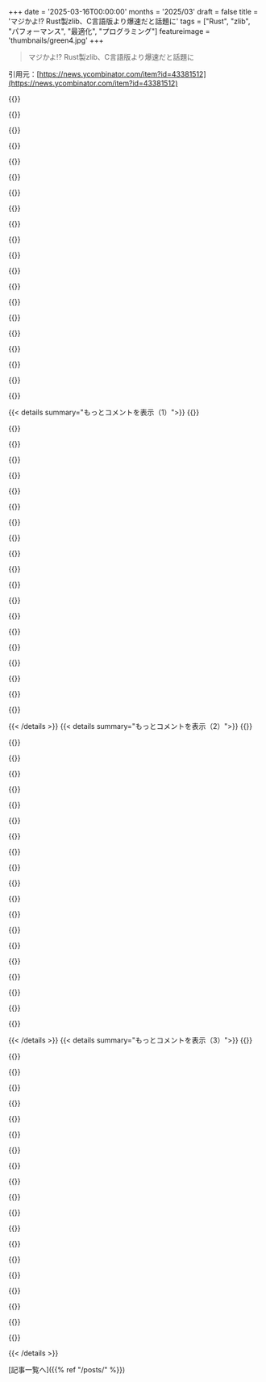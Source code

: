 +++
date = '2025-03-16T00:00:00'
months = '2025/03'
draft = false
title = 'マジかよ!? Rust製zlib、C言語版より爆速だと話題に'
tags = ["Rust", "zlib", "パフォーマンス", "最適化", "プログラミング"]
featureimage = 'thumbnails/green4.jpg'
+++

> マジかよ!? Rust製zlib、C言語版より爆速だと話題に

引用元：[https://news.ycombinator.com/item?id=43381512](https://news.ycombinator.com/item?id=43381512)

{{<matomeQuote body="zlib-rsの今回のリリースにパフォーマンス改善のパッチをいくつか提供したんだけど、Rustのプロジェクトでperf作業をするのは初めてだったから、学んだことをいくつか紹介するね。<br>unsafeを使ってSIMDとか内部バッファを扱ってても、Rustは最適化を繰り返すのが楽になるようにちゃんと安全装置がついてるんだよね。抽象化の境界が役に立ったよ。よくあるのは、生のバッファをRustのスライスにキャストして、ライフタイムとか配列の境界をコンパイル時にチェックできるようにすること。<br>コンパイラが予想以上に最適化してくれて驚いた。例えば、コンパイル時に正しいと証明できる配列アクセスは境界チェックを省略してくれたり。関数も積極的にインライン展開してくれるから、関数を跨いだ共通部分式除去もできるんだよね。ちょっとした最適化を思いついてアセンブリを見てみたら、コンパイラが既にやってくれてた、みたいなことが何度もあったよ。<br>パフォーマンス改善の中には、キャッシュ局所性を良くしたのもあるんだ。構造体のフィールドを同じキャッシュラインに配置するために、Cスタイルの構造体宣言を使った箇所もあるよ。こういうレアなケースでRustが対応してくれて助かった。<br>SIMDコードはアーキテクチャ依存で、unsafeなAPIが必要になるけど、今後に期待だね。<br>メモリ安全は、プロジェクト全体で正しいコードを届けるための解決策の一部だった。テストと監査も同じくらい重要だったよ。" userName="brianpane" createdAt="2025-03-17T10:06:11" color="#ff5c5c">}}

{{<matomeQuote body="へー、面白いね！PGOって使った？フィールドを隣同士に配置するのって、PGOで自動的にやってくれるような気がするんだけど。" userName="Boereck" createdAt="2025-03-17T10:55:28" color="">}}

{{<matomeQuote body="手動でPGOみたいなことをしたんだ。複数の整数フィールドのサイズを小さくして、各キャッシュラインにたくさん詰め込んだりもしたからね。rustc+LLVMのPGOを試すのが楽しみだよ。" userName="brianpane" createdAt="2025-03-17T12:37:55" color="#45d325">}}

{{<matomeQuote body="長年の問題が最近修正されたみたいだね: <br>＞”https://github.com/rust-lang/rust/pull/133250”" userName="ofek" createdAt="2025-03-17T16:01:08" color="">}}

{{<matomeQuote body="Rustもう知ってたわ。<br>＞”unsafe {<br> let x_tmp0 = _mm_clmulepi64_si128(xmm_crc0, crc_fold, 0x10);<br> xmm_crc0 = _mm_clmulepi64_si128(xmm_crc0, crc_fold, 0x01);<br> xmm_crc1 = _mm_xor_si128(xmm_crc1, x_tmp0);<br> xmm_crc1 = _mm_xor_si128(xmm_crc1, xmm_crc0);<br>}”<br>冗談はさておき、Rustの目的は安全性の確保だと思ってたけど、このライブラリにはunsafeってキーワードがめっちゃ使われてるじゃん。これってC言語と何が違うの？<br>インラインアセンブリを使えば、どっちの言語でも同じ機械語を出力できるはずだよね。Rustのコンパイラって、C言語のコンパイラより最適化が上手いの？" userName="YZF" createdAt="2025-03-16T20:12:33" color="">}}

{{<matomeQuote body="Rustで最初にunsafeブロックを見ると混乱するよね。特定のコードセクションでコンパイラの安全性保証をオプトアウトする必要があるんだけど、unsafeブロックで明確にマークされてるんだ。<br>良いプラクティスとしては、unsafeは必要な箇所だけで慎重に使うこと。そういう箇所は開発者が特に注意して分析するんだ。<br>もちろん、unsafeをRustを回避する手段として使う人もいるけど、それは本来の意図じゃないよ。<br>unsafeを絶対に使うべきじゃないって考えるRustユーザーもいるけど、それはちょっと極端かな。" userName="Aurornis" createdAt="2025-03-16T20:21:05" color="#785bff">}}

{{<matomeQuote body="unsafeは独特な臭いがするんだよね。天然ガスに添加される硫化水素みたいなもので、ガス漏れを知らせてくれる。<br>ガス工事をしていない時にunsafeの臭いがしたら、それは何かのサインだよ。" userName="timschmidt" createdAt="2025-03-16T20:27:22" color="">}}

{{<matomeQuote body="誰かが言ってたんだけど、連結リストみたいな単純なものでもRustでunsafeを使わないといけないんだって。<br>アップデート：std libがそうしてるみたいだね：<br>＞”https://doc.rust-lang.org/src/alloc/collections/linked_list....”" userName="gigatexal" createdAt="2025-03-17T09:53:09" color="">}}

{{<matomeQuote body="いやいや、問題のunsafeブロックを読んでみてよ。SIMDの組み込み関数を使ってるだけじゃん。メモリアクセスもポインタもないよ。名ばかりのunsafeだよ。そんなに道徳的にならなくてもいいんじゃない？" userName="cmrdporcupine" createdAt="2025-03-16T20:51:08" color="">}}

{{<matomeQuote body="あなたの理屈だと、SIMDの組み込み関数はunsafeとマークされるべきじゃないってことになるよね。じゃあなんでunsafeってマークされてるの？" userName="kccqzy" createdAt="2025-03-16T20:56:02" color="">}}

{{<matomeQuote body="今のところ、呼び出し元がSMID linesの適切なアライメントを保証する必要があるんだよね。でも将来的には、問題点が解消されたら安全なAPIが利用可能になる予定だよ。特定のコンパイラ機能を有効にすれば、もう使えるんだって。[1]を見てみて。<br>[1] https://doc.rust-lang.org/std/simd/index.html" userName="thrance" createdAt="2025-03-17T03:39:17" color="">}}

{{<matomeQuote body="上記のunsafeブロックにはロードはないんだよね。実際には、loaduはloadとほぼ同じくらい高速だし、手動でアラインされたロードやストアを使ってもクラッシュしちゃう。クラッシュがunsafeだって言うのはナンセンスだよ。" userName="anonymoushn" createdAt="2025-03-17T03:49:57" color="">}}

{{<matomeQuote body="RustではSIMDの標準化がまだなんだよね。何年もnightly unstableの状態みたい。<br>https://doc.rust-lang.org/std/intrinsics/simd/index.html<br>だから、2つのことが考えられるんだ。<br>１．基本的にはアセンブリを呼び出してるから、自己責任だってこと。これは基本的にC/asmへのFFIみたいなもの。<br>２．128bit vectorから何が出てくるかは保証されてないから、やっぱり自己責任。std::mem::transmuteがunsafeとマークされてるのと同じ理由だね。<br>一番弱い形式のunsafeって感じ。<br>それでも、まともな人間なら十分に理解できる範囲だよ。" userName="cmrdporcupine" createdAt="2025-03-16T21:02:25" color="#ff5733">}}

{{<matomeQuote body="＞they've been sitting in nightly unstable for years<br>Rustとそのコアライブラリの非常に多くの便利な機能が何年も”nightly”にあるのは、それらの機能のメンテナーに最後までやり遂げる規律がないからだよ。" userName="pclmulqdq" createdAt="2025-03-16T21:16:50" color="">}}

{{<matomeQuote body="Rustを始める前は、Appleのエコシステムの外で、Swiftをsystems-y/server-sideのコードに使ってたんだよね。Swiftには好きなところもたくさんあるけど、一番嫌だったのは、Appleのチームが本当に最高の設計かどうかを考えずに、どんどんコンパイラマジックの機能を追加していくことだったんだ。(例：Rustにある拡張可能なマクロシステムではなく、特定のプロトコルのコンパイラマジックによる実装を追加するとか。) Rustは、機能が安定するまで、徹底的に検討されてて良いよね。SwiftやC++みたいにならないでほしい。" userName="NobodyNada" createdAt="2025-03-16T23:07:20" color="#785bff">}}

{{<matomeQuote body="個人的には、言語機能に貢献したいなら、中途半端なものは出すなって思うんだよね。中途半端なソリューションがあると、他の人がその機能を追加するのに余計な労力がかかるんだもん。(1)スパゲッティコードを理解するか、(2)自分のものがなぜ十分じゃないかを説明するかのどっちかになるからね。" userName="pclmulqdq" createdAt="2025-03-17T02:43:52" color="">}}

{{<matomeQuote body="それは違うよ。保証を守るのは自分自身なんだ。unsafeの事前条件を守らないと、コードは盛大にクラッシュするけどね(未定義の動作よりはマシ)。" userName="j-krieger" createdAt="2025-03-17T06:24:29" color="">}}

{{<matomeQuote body="unsafeを使うと、Cと全く同じようなセマンティクスになるんだよね。unsafeな関数が期待する不変条件を守らないと、Cと全く同じようにUB(未定義動作)が発生するよ。クリーンなクラッシュが欲しいなら、Cみたいにassertを使う必要があるけど、コンパイラの最適化でチェックが削除される可能性もあるよ(これもCと全く同じ)。" userName="littlestymaar" createdAt="2025-03-17T07:52:11" color="">}}

{{<matomeQuote body="unsafeを1回でも使うと、Rustの素晴らしい保証がすべて失われるんじゃないの？unsafeブロックの中では何でもできるってことは、メモリ安全性の保証が全部なくなるってことだよね？まるで、密閉されたクリーンルームに、沼で泳いできたばかりの濡れた犬を放つようなものだよ。" userName="chongli" createdAt="2025-03-16T20:41:53" color="">}}

{{<matomeQuote body="逆みたいだよ。unsafeなRustでもCより厳しいんだって。本にはこう書いてあるよ(https://doc.rust-lang.org/book/ch20-01-unsafe-rust.html)<br>”unsafeなRustでは、safeなRustではできない5つのことができる。それは以下の通り。<br>　・raw pointerのデリファレンス<br>　・unsafeな関数やメソッドの呼び出し<br>　・mutable static変数のアクセスまたは変更<br>　・unsafe traitの実装<br>　・unionのフィールドへのアクセス<br>unsafeを使ってもborrow checkerが無効になるわけじゃないんだ。unsafeキーワードは、メモリ安全性のチェックを受けない5つの機能へのアクセスを許可するだけ。unsafeブロックの中でもある程度の安全性が保たれるよ。<br>unsafeブロックの中のコードが必ずしも危険だとか、メモリ安全性の問題があるとは限らないんだ。プログラマがunsafeブロックの中のコードがメモリに正しくアクセスすることを保証するんだよ。”" userName="timschmidt" createdAt="2025-03-16T20:49:58" color="#ff33a1">}}

{{< details summary="もっとコメントを表示（1）">}}
{{<matomeQuote body="この説明、まだミスリーディングだよね。unsafeブロックの正しさの前提条件は、ブロック外のコードの正しさにめっちゃ依存するし、Rustのバグでそれが原因ってのよくあるじゃん。Cで範囲外アクセスが他のロジックエラーのせいなのと同じだよ。それに、unsafeブロックはsafeなRust部分が正しく動き続けるための不変条件全部守んないとだし。" userName="uecker" createdAt="2025-03-16T21:14:26" color="">}}

{{<matomeQuote body="unsafeコードがsafeなコードによって維持されるべき前提条件に依存するのはマジそう。でも普通のmodule encapsulationとprivate fields使えば、そういう前提条件を守るべきコードの範囲を特定のmoduleに絞れるんだよね。だからunsafeコードの”trusted computing base”も範囲を絞って制限できるから、監査が必要なコード量を減らせて、安全性の保証を維持するために特に注意深くチェックできるってわけ。Ralf Jungがこのテーマについていい論文とかブログ記事をいっぱい書いてるよ。" userName="lambda" createdAt="2025-03-16T21:36:17" color="#785bff">}}

{{<matomeQuote body="Cのコードをモジュール化して、クリティカルなバッファ操作をもっと安全なAPIにカプセル化できないって思ってる？できるし。問題は、昔のCコードがそういう風に書かれてないってこと。最近のCコードもそうじゃないことが多いけど、それは時間とかリソースが限られてる中で手抜きしてるからだよ。Rustでも同じことが起きると思う。" userName="uecker" createdAt="2025-03-16T21:47:20" color="">}}

{{<matomeQuote body="一見無害そうなCのコードでも、UBだらけで「ローカルな推論」ができなくなることなんてザラにあるから。全然そんなことない。" userName="gf000" createdAt="2025-03-16T22:29:09" color="">}}

{{<matomeQuote body="int average(int x, int y) {<br> return (x+y)/2;<br> }" userName="masfuerte" createdAt="2025-03-17T00:28:35" color="">}}

{{<matomeQuote body="’int’がsignedってこと？それで、signed overflowがCではUBってこと？質問：ISO Cの仕様は置いといて、今のハードウェアプラットフォーム（ARM64とかX86-64）で、signed integersの実装にtwo’s complement使ってないのある？知らないんだよね。two’s complementはsigned arithmeticのoverflowをちゃんとサポートしてると思うんだけど。<br>10年以上前はUBなんて誰も言ってなかった気がする。最近になって騒がれてるけど、会話にほとんど何も追加してない気がする。Win32 APIでCとかC++書くと、変なUBっぽいこといっぱいあるけど、ちゃんと動くし。" userName="throwaway2037" createdAt="2025-03-17T04:29:53" color="">}}

{{<matomeQuote body="AIがundefined behaviorを避けるように書き換えたやつ：<br>＞int average(int x, int y) {<br>＞ long sum = (long)x + y;<br>＞ if(sum > INT_MAX || sum < INT_MIN)<br>＞ return -1; // or any value that indicates an error/overflow<br>＞ return (int)(sum / 2);<br>＞}" userName="oneshtein" createdAt="2025-03-17T06:00:41" color="#38d3d3">}}

{{<matomeQuote body="この回答がなんでdownvoteされたのかわかんない。貴重な情報じゃん。誰かがsizeof(int)がsizeof(long)より小さいとは限らないって指摘したのも知ってるけど、まあlong longに変えればうまくいくし。" userName="throwaway2037" createdAt="2025-03-17T08:29:55" color="">}}

{{<matomeQuote body="それはそうだけど、Rustをこの分析に耐えさせるなら、他の言語もそうあるべきだと思う。unsafeなRustブロックに必要な精査は、すべてのCコードに適用されるべき。Cコードはどこかのコードに依存してる可能性があるからね。実際には、unsafeなコードが何をするかチェックして、安全のために外部に依存するコードをメモして、呼び出し元とかをチェックするよね。" userName="dwattttt" createdAt="2025-03-16T21:34:25" color="#ff5733">}}

{{<matomeQuote body="Cには未定義の動作を引き起こす可能性のある操作がたくさんあって、それらがCコードに密集してるから、未定義の動作をチェックするのが大変なんだよね。Rustはそこが有利だけど、”Rustは安全”とか（でも高速化のためにunsafeブロックが必要じゃん！）、”Cは全部unsafe”って話ほど有利じゃないかもね。" userName="uecker" createdAt="2025-03-16T21:44:19" color="">}}

{{<matomeQuote body="もっと経験のある人に聞きたいんだけど、なんでこれらの操作は”安全”にできないの？Rustが同じ機械語を”安全”に出力するのを邪魔してるものは何？" userName="onnimonni" createdAt="2025-03-16T22:32:18" color="#785bff">}}

{{<matomeQuote body="JVMって何の言語で書かれてるんだろ？von Neumannアーキテクチャ上で動く安全なコードは全部、unsafeなコードの上に構築されてるんだよ。メモリ安全な言語の目標は、unsafeなコアの上に安全な抽象化を提供することなんだ。" userName="sunshowers" createdAt="2025-03-16T21:38:03" color="">}}

{{<matomeQuote body="`unsafe`の目的は、コンパイラにコードブロックが正しいと仮定させること。SIMD intrinsicはraw pointerを引数に取るからunsafeってマークされてるんだ。Safe Rust（デフォルト）では、メモリアクセスはborrow checkerとtype systemによって検証される。Rustの健全性の目標は、safe Rustがout-of-bounds accessとかuse-after-freeを起こさないこと。もし起こしたら、それはRustコンパイラのバグ。" userName="koito17" createdAt="2025-03-16T20:33:12" color="#38d3d3">}}

{{<matomeQuote body="Rustが完全にsafeなRustで書かれてない限り、Rustが安全だってどうやってわかるの？それって真実じゃない？Validatorだってバグがあるし、見逃すことだってあるでしょ？" userName="no_wizard" createdAt="2025-03-16T21:41:22" color="">}}

{{<matomeQuote body="現実からちょっと離れた極端な話だけど、太陽フレアでメモリのビットが反転して、ECC ramのエラー訂正ビットが一気に変わって、メモリ内のポインタが変わって、safeなRustがout of bounds writeしちゃうかもしれないじゃん。<br>完璧に正しいコンピュータのハードウェア、プロセッサ、そして太陽放射を出さない太陽を設計するまでは、コードが完全に正しく実行されることを頼りにできないから、諦めるべきだね。<br>Rustコンパイラが安全だって証明できないけど、使い続けてバグを見つけたら直せばいいんだ。それが現実的ってもんじゃない？" userName="TheDong" createdAt="2025-03-17T03:11:09" color="#38d3d3">}}

{{<matomeQuote body="安全性の保証がどうやって成り立つのかを聞いてるだけなのに、なんで極端な話になるの？Rustを額面通りに受け取るなら、当然の疑問じゃない？" userName="no_wizard" createdAt="2025-03-17T04:39:28" color="">}}

{{<matomeQuote body="ごめん、なんか議論を吹っ掛けてくる人みたいなのが苦手なんだ。<br>例えば、”signalは安全だよ”って言ったら、”いや、厳密にはバグがないって証明できないし、signalに深刻なバグがあるかもしれないから安全じゃないよ、バーカ”みたいな反応する人がいるけど、みんな”安全”って言ったら、”今の証拠と自分の意見では、他の選択肢より安全そう”って意味だってわかってるじゃん。絶対的な真実か嘘かで判断するのは無意味な議論にしかならないんだ。<br>誰かが”1+1=2”って言ったときに、”いや、2進数だと10だよ、バーカ”って返すのと同じで、無意味なノイズ。<br>だから、”safe Rustはout-of-bounds accessとかuse-after-freeを起こさない”って言ったときに、”コンパイラが安全だって証明できないからRustは安全じゃないんでしょ？”って返すのは、同じような反応。みんなわかってることだし、自明なこと。何かを付け加えてるわけじゃない。議論したいだけに見える。<br>アレルギー反応が出ちゃった、ごめんね。" userName="TheDong" createdAt="2025-03-17T07:40:34" color="#ff5c5c">}}

{{<matomeQuote body="よくある答えは、unsafeブロックだけ検証すればいいってこと。Rustの’unsafe’は、普通のCよりも安全じゃない場合もあるけど、予測しやすいから、頑張る意味がないってなるポイントもあるんだよね。RustのコンパイラはCのコンパイラより優れてる。情報が多いし、full-program optimisationをするから。`vec_foo = vec_foo.into_iter().map(...).collect::Vec<foo>`とかは、bounds checksとかallocateとかしない。" userName="Filligree" createdAt="2025-03-16T20:18:28" color="#38d3d3">}}

{{<matomeQuote body="＞Rust bookから引用するね（https://doc.rust-lang.org/book/ch20-01-unsafe-rust.html）”さらに、unsafeは、ブロック内のコードが必ずしも危険であるとか、メモリ安全性の問題が必ず発生するという意味ではありません。プログラマーとして、unsafeブロック内のコードが有効な方法でメモリにアクセスすることを保証することが目的です。”<br>Rustのことをよく知ってるなら、プログラマーになれるね！" userName="akx" createdAt="2025-03-16T20:20:52" color="">}}

{{<matomeQuote body="Cのプログラマも同じこと考えてたと思うけどねー。実際どうだったか、わかるっしょ？" userName="silisili" createdAt="2025-03-16T20:42:17" color="">}}


{{< /details >}}
{{< details summary="もっとコメントを表示（2）">}}
{{<matomeQuote body="いやいや、Cにはunsafeなコードのencapsulationがないんだよ。これがめっちゃ重要。<br>encapsulationこそが、ローカルな推論をグローバルな正しさにスケールさせる唯一の方法なんだから。" userName="sunshowers" createdAt="2025-03-16T21:40:19" color="#785bff">}}

{{<matomeQuote body="マジ勘弁。Rustのunsafeコードでinvariantを破ったら、ローカルなコードが原因でグローバルな問題起こせるし。<br>use-after-freeとか、borrow checker違反とか、unsafeコードが間違ってたら余裕で発生するって。<br>何もflag立たないし、どのunsafeコードが原因かわかんないし、デバッグ超大変。<br><br>unsafeなblockが有限で小さければauditしやすいし、メモリ安全性のバグがそこにあるって確信できるって意味ではencapsulatedなのかもね。<br>でも、最近はunsafeが多すぎて、全部auditしなきゃいけないから、encapsulationって言ってもあんま意味ないと思うんだ。<br>unsafeブロックは思ったよりグローバルな影響与えまくるし、使いすぎなんだって認めないと。<br>Cに足りないのは、miriみたいなツールで、低false-positiveで使えるやつ。<br>encapsulationはCでも簡単にできるし。" userName="DannyBee" createdAt="2025-03-17T11:57:46" color="">}}

{{<matomeQuote body="ここで言ってるencapsulationは、安全なAPIを公開して、UBにつながるような誤用が絶対にできないようにすること。<br>たとえば、`memchr` crateは完全に安全なAPIを提供してる。unsafe使わなくても使える。<br>でも、内部はunsafeだらけ。APIの特定の使い方が原因でUBを引き起こすバグがある可能性は…ある！<br><br>でも、それはencapsulationに違反してない！encapsulationってのはblameの所在の話。<br>`memchr`が安全なAPIを公開してて、それ使ってUBが出たら、それは`memchr`のせい。使ってる側のせいじゃない。<br>CライブラリのAPIでUB踏んで、バグ報告したら、”お前の使い方が悪い”って言われたことない？<br>Rustでは、`unsafe`ってタグが付いてるAPI以外はそうならないように…なってないといけない！<br><br>まぁ、いろいろ注意点はあるけど、全体的なポイントは変わらない。<br>人が嘘をつかないことが前提！安全なAPI公開して、UBが出ても”お前の使い方が悪い”って言うこともできる。<br>そういうcrateもあるけど、ちゃんと健全なAPIを提供するようにしてるcrateがたくさんあるってことも忘れないで欲しい。" userName="burntsushi" createdAt="2025-03-17T14:56:19" color="#45d325">}}

{{<matomeQuote body="Rustって、気軽に速いコード書けるんだよね。数年前、プログラミング言語制限なしのコンテストに参加したんだけど、お題は一番速いtokenizer（文を単語に分割するやつ）を書くこと。<br>Rustをちょこっと触った程度の俺が、15分で適当に書いたら、2位になったんだよね。頑張って書いたCのやつより速かったし、アセンブラに負けただけ。<br>Rustは自動的に速くなるわけじゃないけど、デフォルトとstdライブラリが優秀すぎて、普通の書き方でCより速くなっちゃうんだよね。しかも、typesafetyとmemory safety付きで。これはマジですごい。" userName="atoav" createdAt="2025-03-17T08:14:43" color="#ff33a1">}}

{{<matomeQuote body="zlib-ngはほぼアセンブリみたいなもんじゃん。Cもちょっと入ってるけど。<br>＞“rust実装は特定のSIMD機能が使えることを前提にできるけど、zlib-ngはruntimeでチェックする必要があったから、フェアじゃなかった”<br>zlib-ngは必要なアーキテクチャにコンパイルできるし、元の記事にはコンパイル方法とかアーキテクチャとか書いてないし。<br>micro benchmarkを信用しちゃダメってことだね。" userName="xxs" createdAt="2025-03-16T20:08:30" color="">}}

{{<matomeQuote body="＞“Russinovichが、Rustで書き換えただけでコードが5-15%速くなったって言ってる（最適化なしで）”<br>＞<a href=”https://www.youtube.com/watch?v=1VgptLwP588&t=351s”>https://www.youtube.com/watch?v=1VgptLwP588&t=351s</a>" userName="tdiff" createdAt="2025-03-16T20:23:54" color="">}}

{{<matomeQuote body="原因を分析しないと、その発言は意味ないよ。<br>たとえば、彼はコードを改善しようとしたわけじゃないって言ってるけど、数十年前のCのコードをRustに移植してたんだよね。対象がtruetype font parsing and renderingってこと考えると、元のコードはフォントデータからデータをコピーするmemory copiesが多かったんじゃないかな。Rustなら安全にそれを避けやすいから。<br>それか、Windows 95以降では不要なコードだと気づいて削除したのかも。" userName="Someone" createdAt="2025-03-17T08:21:51" color="">}}

{{<matomeQuote body="Cでも同じくらい速くできるけど、めっちゃ頑張る必要があるってことだよね。Lang-Xの方がCより速いなら、Cの実装にスキル不足があるってことじゃん？でも、Lang-XでCより速くできるなら、特にLang-Xを数ヶ月しか使ってなくて、Cを何十年も使ってるなら、それはマジで意味あることだよ。Cのコードを同じくらい速くできるのは確かだけど、小さな問題にそんな時間と専門知識を使えないよね。ネットの掲示板で「どの言語が優れてるか」みたいな議論以外では、プログラムを理論的にどれだけ速くできるかはどうでもよくて、ビジネスの制約（時間とか）の中で実際にどれだけ速くできるかが重要なんだよね。" userName="serial_dev" createdAt="2025-03-17T09:00:25" color="#38d3d3">}}

{{<matomeQuote body="スキル不足って話は面白いよね。この動画を思い出すよ。作者が同じプログラムをRustとGoで書いてるんだ。<br>https://www.youtube.com/watch?v=Z0GX2mTUtfo<br>＞Now、the Rust version took me about five times as long as the Go version<br>＞The Go one performed almost identically well<br>これはネットワークのコードだけど、数値計算でも同じようなことがあったんだ。C#とC++でPiの近似計算のプログラムを1行ずつ同じように書いたら、C#の方が速かったんだよね。C#は実行中にホットなコードパスを積極的に最適化するけど、C++でそれやるにはプロファイラでデータを集めて特別なコンパイラフラグを使う必要があるんだ。" userName="andai" createdAt="2025-03-17T10:46:02" color="#ff33a1">}}

{{<matomeQuote body="俺が言ったことはRustとGoにも当てはまるよ。Goのコードの方がRustのコードより速いなら、Rustのスキル不足って言えるかもしれないけど、RustのプログラムをGoのプログラムより速くするために10倍以上の時間がかかるなら、Goの方が速くてシンプルって言えるよね。もっと正確に言うなら、”書ける”Goのコードは”書ける”Rustのコードと同じくらい速いってことかな。" userName="serial_dev" createdAt="2025-03-17T18:46:53" color="#ff5733">}}

{{<matomeQuote body="コンテキストが足りないかもしれないけど、5〜15%の改善のためにコードを書き換えるのは小さい気がするな。既存の言語で「簡単な書き換え」を依頼するだけで、どれだけ改善されるんだろう？既存の言語で簡単な変更を加えるだけでもパフォーマンスが向上することってよくあると思う。" userName="pinkmuffinere" createdAt="2025-03-16T20:43:16" color="">}}

{{<matomeQuote body="書き換えの正当な理由としては、メンテナンスが楽になったり、ビルド/テスト/配布が簡単になるってことだよね。経験豊富で熱心なCの開発チームが成熟したコードベースを持ってて、Rustのためにプロジェクトを書き換えるのはナンセンスだよ。でも、Rustの方が楽なチームなら、そうすることで製品が安全でメモリセーフになることを保証しやすくなるかもしれないね。" userName="turtletontine" createdAt="2025-03-16T21:01:09" color="#ff33a1">}}

{{<matomeQuote body="＞if you have a team that’s more comfortable in<br>他の言語でも同じように、Rustだけじゃなくてね。" userName="johnisgood" createdAt="2025-03-16T21:09:01" color="">}}

{{<matomeQuote body="反対だね。「メンテナンス性」のために書き換えるってのは、エンジニアが自分の好きな言語で書き換えたいだけだってことだよ。チームの誰かが「メンテナンス性」のためにコアな依存関係を書き換えるのは許可しないけど、速くて安全になるって言うなら絶対に許可するよ。" userName="maccard" createdAt="2025-03-17T10:22:18" color="">}}

{{<matomeQuote body="＞a rewrite for “maintainability” is an engineer saying they want to rewrite in their preferred language<br>そうとは限らないよ。言語がタスクに合ってなかったり、人材が見つかりにくい場合もあるからね。" userName="ForTheKidz" createdAt="2025-03-17T11:57:22" color="">}}

{{<matomeQuote body="かなりコアなライブラリをRustで書き換える話をしてるんだよね。Cが本質的に不向きだとか、人材が見つかりにくいとは思わないな。もしライブラリがFortranで書かれてたらそうかもしれないけど。まあ、技術的には正しいけど、おめでとう。" userName="maccard" createdAt="2025-03-17T13:12:03" color="">}}

{{<matomeQuote body="一般的な話に対して答えたんだよ。いずれにせよ、Cが2025年に考えられるほとんどのユースケースに適してるなんて思わないな。趣味ならいいけど、信頼したいコードをリリースするためじゃないよ。Cで信頼できるコードを作ってきたのは事実だけど、CとRustが同じ価値を提供すると考えるのはバカげてるよ。Cを選ぶのは、迅速な開発と安い開発者（または、マイナーな組み込みアーキテクチャを使うなど、ニッチな懸念事項）のためで、Rustを選ぶのは、Cが引き起こした問題を解決するためだよ。" userName="ForTheKidz" createdAt="2025-03-17T17:19:40" color="#ff33a1">}}

{{<matomeQuote body="ぶっちゃけ聞きたいんだけど、なんでCじゃなくてRustなの？メモリ安全な言語ならCommon LispとかOCaml、Ada/SPARKとかもあるじゃん？" userName="johnisgood" createdAt="2025-03-17T18:50:42" color="">}}

{{<matomeQuote body="単純な書き換えだけでもパフォーマンス上がるのはわかる。でも、Rustってコードの構造を強制することで、結果的にパフォーマンスが向上することってあるんじゃない？5～15%の改善は、特に低レベルな基盤コードではかなり大きいよね。他の保証もあるなら尚更。" userName="tdiff" createdAt="2025-03-16T20:53:13" color="#ff5733">}}

{{<matomeQuote body="5～15%の改善でコードベースを書き換えるのは割に合わないって意見もあるよね。でも、彼らはパフォーマンスが上がるとは思ってなかったんだって。むしろ逆で、すぐに改善が見られたことに驚いてるんだよ。" userName="sedatk" createdAt="2025-03-16T21:07:26" color="">}}


{{< /details >}}
{{< details summary="もっとコメントを表示（3）">}}
{{<matomeQuote body="低レベルの構成要素でできることって限られてると思うけど、圧縮ライブラリみたいに広く使われてるものなら、15%の改善は絶対に価値があると思う。" userName="maccard" createdAt="2025-03-17T06:52:10" color="#45d325">}}

{{<matomeQuote body="ホットパスなら5%でもかなり大きいよね。しかも、彼らはパフォーマンス向上を期待してなかったんだよ。他の理由で書き換えたら、予想外にパフォーマンスが上がったんだって。" userName="pdimitar" createdAt="2025-03-17T00:25:46" color="#45d325">}}

{{<matomeQuote body="Rustで作業してて気づいたのは、コンパイルと分析のチェックがCやC++よりずっと厳しくて、cratesのエコシステムが使いやすいから、より高度なアルゴリズムや手法を使えるってこと。今やってるプロジェクトでは150個くらいの依存関係があるんだけど、CやC++だったら大変だったと思う。" userName="pveierland" createdAt="2025-03-17T04:18:23" color="#38d3d3">}}

{{<matomeQuote body="言ってることは全部正しいんだけど、150個の依存関係を監査するって考えただけでゾッとする。一人じゃ無理だよ。" userName="ForTheKidz" createdAt="2025-03-17T04:38:02" color="">}}

{{<matomeQuote body="だからコードの共有って大事なんだよね。一人に負担がかかるんじゃなくて、コミュニティ全体でやるんだ。例えば、cargo-vetやcargo-crevを使えば、信頼できる人に依存関係の監査を手伝ってもらえる。" userName="steveklabnik" createdAt="2025-03-17T04:46:41" color="#ff5733">}}

{{<matomeQuote body="マジそれ。ソフトウェアは信頼なしじゃスケールしない。ブラウザやOSだって、一人で全部監査できるわけないじゃん。" userName="pveierland" createdAt="2025-03-17T04:47:48" color="#ff5733">}}

{{<matomeQuote body="だいたい同じくらいの労力だよ。JSONを解析する必要があるなら、自分で書くか既存のライブラリを使うかのどっちかだけど、C++でもRustでもやることは変わらない。" userName="maccard" createdAt="2025-03-17T10:26:42" color="">}}

{{<matomeQuote body="これって、どっちかっていうと”zlib-rsがzlib-ngより速い”って言うべきじゃない？「$libraryが$programming_languageより速い」ってのは違う気がするな。" userName="layer8" createdAt="2025-03-16T21:00:56" color="">}}

{{<matomeQuote body="C言語のエイリアシングのせいで、コンパイラがアグレッシブに最適化できないって聞いたことあるよ。Rustのコンパイラはエイリアシングの問題がないから、もっと積極的に最適化できるって信じられる。" userName="kgeist" createdAt="2025-03-16T20:42:41" color="#45d325">}}

{{<matomeQuote body="Cには`restrict`っていう型修飾子があって、エイリアシングがないことを表現できるんだから、根本的な障害にはならないはずだよ。" userName="layer8" createdAt="2025-03-16T21:05:48" color="">}}

{{<matomeQuote body="restrictって全然使われてないから、コンパイラの機能自体がバグだらけだったんだよね。最近Rustのコンパイルでnormになったからやっと修正されたんだよ。" userName="gf000" createdAt="2025-03-16T22:48:13" color="#785bff">}}

{{<matomeQuote body="それってほとんどLLVMの問題だったと思うよ。gccはFortranのサポートのおかげでrestrictをちゃんとサポートしてる。" userName="cozzyd" createdAt="2025-03-17T01:42:02" color="">}}

{{<matomeQuote body="俺の理解だと、noaliasはLLVMで完全には活用されてなくて、バグが少なくなった程度らしい。だからRust固有の最適化に関してはRustが有利になる可能性もあるかな。Fortranみたいな制限がある言語は、最適化でちゃんと結果を出してるから、Rustも同じように成長できる余地は十分にあると思うよ。" userName="vacuity" createdAt="2025-03-16T23:44:27" color="#45d325">}}

{{<matomeQuote body="＞fundamental impediment<br>これって面白い言葉だね。なんでこの時点でアセンブリで高性能ライブラリコードを書く人がいないんだろう？" userName="anon-3988" createdAt="2025-03-16T23:28:42" color="">}}

{{<matomeQuote body="Cの実装よりも時間と労力がかけられてるはずなのに、それよりも速いってことは、Cにとっては良くない状況だよね。" userName="qweqwe14" createdAt="2025-03-16T20:07:41" color="#ff33a1">}}

{{<matomeQuote body="アプリケーションを書き直す時、言語を変えずに機能はそのままで書き直したら、書き直した方が速くなると思うよ。" userName="vkou" createdAt="2025-03-16T21:02:59" color="">}}

{{<matomeQuote body="これってSecond System Effectってやつだよね。Great Rewritesは常にパフォーマンス向上に成功するっていう。" userName="renewiltord" createdAt="2025-03-16T22:53:49" color="">}}

{{<matomeQuote body="言ってる意味がちょっと違うかも。wikipediaによるとね…<br>https://en.wikipedia.org/wiki/Second-system_effect<br>まあ、古いコードベースからグリーンフィールドで始めるのがパフォーマンスへの道ってのは同意だけど。" userName="cb321" createdAt="2025-03-17T10:41:50" color="">}}

{{<matomeQuote body="そんなことないでしょ？ Cのエキスパートが時間かけて遅くて安全じゃない実装を、Rustのエキスパートより作っちゃうなんて。決定的ではないけど、言語について何か言ってると思うよ。" userName="jason-johnson" createdAt="2025-03-17T20:37:46" color="">}}

{{<matomeQuote body="ハードル低いんじゃない？ Nimのzippyはzlibより1.5倍から2倍速いらしいし:<br>https://github.com/guzba/zippy<br>Cにもっと速いzlibあるしね:<br>https://github.com/ebiggers/libdeflate<br>(EDIT: mananaysiempreが言ってた https://news.ycombinator.com/item?id=43381768 )<br>zlib自体は古臭いけど、並列処理フレンドリーなフォーマットのベースとして人気なんだよね:<br>https://www.htslib.org/doc/bgzip.html" userName="cb321" createdAt="2025-03-16T20:32:23" color="#ff5733">}}


{{< /details >}}


[記事一覧へ]({{% ref "/posts/" %}})
